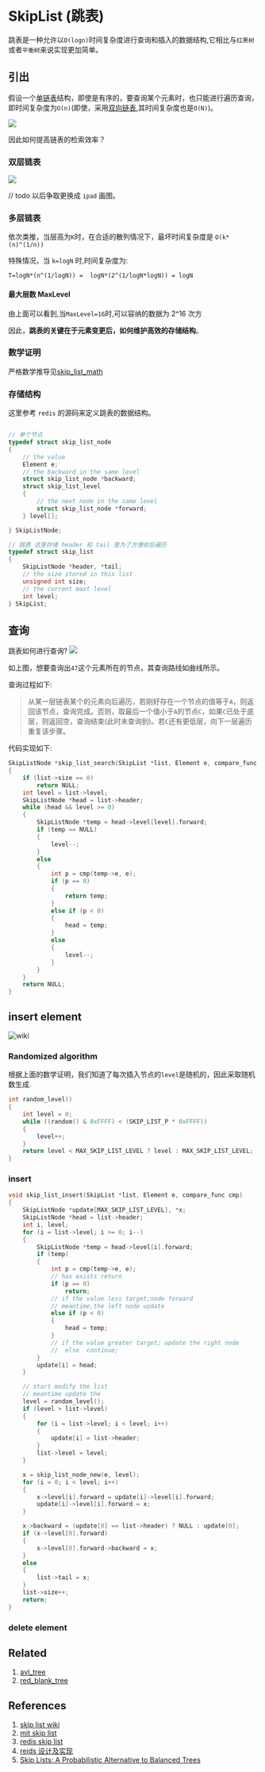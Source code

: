 # SkipList (跳表)
跳表是一种允许以`O(logn)`时间复杂度进行查询和插入的数据结构,它相比与`红黑树`或者`平衡树`来说实现更加简单。

## 引出
假设一个[单链表](./linked_list.md)结构，即使是有序的，要查询某个元素时，也只能进行遍历查询，即时间复杂度为`O(n)`(即使，采用[双向链表](./double_linked_list.md),其时间复杂度也是`O(N)`)。

![](https://raw.githubusercontent.com/hsjfans/git_resource/master/20190418115602.png)

因此如何提高链表的检索效率？

### 双层链表

![](https://raw.githubusercontent.com/hsjfans/git_resource/master/20190418115638.png)


// todo 以后争取更换成 `ipad` 画图。


### 多层链表

依次类推，当层高为`K`时，在合适的散列情况下，最坏时间复杂度是
`O(k*(n)^(1/n))`

特殊情况，当 `k=logN` 时,时间复杂度为:

```
T=logN*(n^(1/logN)) =  logN*(2^(1/logN*logN)) = logN

```

#### 最大层数 MaxLevel
由上面可以看到,当`MaxLevel=16`时,可以容纳的数据为 2^16 次方

因此，**跳表的关键在于元素变更后，如何维护高效的存储结构**。


### 数学证明
严格数学推导见[skip_list_math](./skip_list_math.md)

### 存储结构
这里参考 `redis` 的源码来定义跳表的数据结构。
```c

// 单个节点
typedef struct skip_list_node
{
    // the value
    Element e;
    // the backward in the same level
    struct skip_list_node *backward;
    struct skip_list_level
    {
        // the next node in the same level
        struct skip_list_node *forward;
    } level[];

} SkipListNode;

// 跳表 这里存储 header 和 tail 是为了方便前后遍历
typedef struct skip_list
{
    SkipListNode *header, *tail;
    // the size stored in this list
    unsigned int size;
    // the current maxt level
    int level;
} SkipList;

```


## 查询

跳表如何进行查询?
![](https://raw.githubusercontent.com/hsjfans/git_resource/master/20190418121429.png)

如上图，想要查询出`47`这个元素所在的节点，其查询路线如曲线所示。

查询过程如下:

> 从某一层链表某个的元素向后遍历，若刚好存在一个节点的值等于`A`，则返回该节点，查询完成。否则，取最后一个值小于`A`的节点`C`，如果`C`已处于底层，则返回空，查询结束(此时未查询到)。若`C`还有更低层，向下一层遍历重复该步骤。


代码实现如下:
```c
SkipListNode *skip_list_search(SkipList *list, Element e, compare_func cmp)
{
    if (list->size == 0)
        return NULL;
    int level = list->level;
    SkipListNode *head = list->header;
    while (head && level >= 0)
    {
        SkipListNode *temp = head->level[level].forward;
        if (temp == NULL)
        {
            level--;
        }
        else
        {
            int p = cmp(temp->e, e);
            if (p == 0)
            {
                return temp;
            }
            else if (p < 0)
            {
                head = temp;
            }
            else
            {
                level--;
            }
        }
    }
    return NULL;
}
```


## insert element

![wiki](https://upload.wikimedia.org/wikipedia/commons/thumb/2/2c/Skip_list_add_element-en.gif/400px-Skip_list_add_element-en.gif)

### Randomized algorithm 
根据上面的数学证明，我们知道了每次插入节点的`level`是随机的，因此采取随机数生成.

```c
int random_level()
{
    int level = 0;
    while ((random() & 0xFFFF) < (SKIP_LIST_P * 0xFFFF))
    {
        level++;
    }
    return level < MAX_SKIP_LIST_LEVEL ? level : MAX_SKIP_LIST_LEVEL;
}

```


### insert

```c
void skip_list_insert(SkipList *list, Element e, compare_func cmp)
{
    SkipListNode *update[MAX_SKIP_LIST_LEVEL], *x;
    SkipListNode *head = list->header;
    int i, level;
    for (i = list->level; i >= 0; i--)
    {
        SkipListNode *temp = head->level[i].forward;
        if (temp)
        {
            int p = cmp(temp->e, e);
            // has exists return
            if (p == 0)
                return;
            // if the value less target;node forward
            // meantime,the left node update
            else if (p < 0)
            {
                head = temp;
            }
            // if the value greater target; update the right node
            //  else  continue;
        }
        update[i] = head;
    }

    // start modify the list
    // meantime update the 
    level = random_level();
    if (level > list->level)
    {
        for (i = list->level; i < level; i++)
        {
            update[i] = list->header;
        }
        list->level = level;
    }

    x = skip_list_node_new(e, level);
    for (i = 0; i < level; i++)
    {
        x->level[i].forward = update[i]->level[i].forward;
        update[i]->level[i].forward = x;
    }

    x->backward = (update[0] == list->header) ? NULL : update[0];
    if (x->level[0].forward)
    {
        x->level[0].forward->backward = x;
    }
    else
    {
        list->tail = x;
    }
    list->size++;
    return;
}

```

### delete element


## Related

1. [avl_tree](./avl_tree.md)
2. [red_blank_tree](./red_blank_tree.md)



## References

1. [skip list wiki](https://en.wikipedia.org/wiki/Skip_list)
2. [mit skip list](https://www.youtube.com/watch?v=2g9OSRKJuzM&list=PLUl4u3cNGP6317WaSNfmCvGym2ucw3oGp&index=11)
3. [redis skip list](https://github.com/antirez/redis/blob/6de5d25062ef884beb6f9425b86dbc2b81e733fe/src/server.h)
4. [reids 设计及实现](https://redisbook.readthedocs.io/en/latest/internal-datastruct/skiplist.html)
5. [ Skip Lists: A Probabilistic Alternative to Balanced Trees ](https://klevas.mif.vu.lt/~ragaisis/ADS2006/skiplists.pdf)
